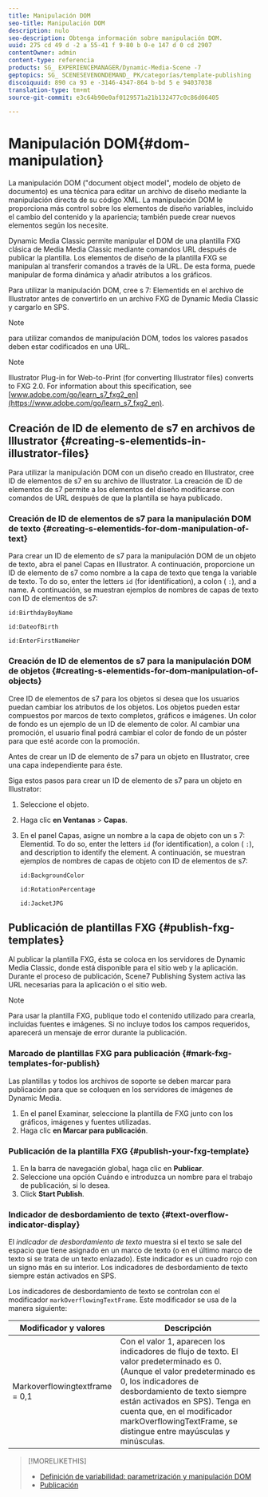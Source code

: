 ```yaml
---
title: Manipulación DOM
seo-title: Manipulación DOM
description: nulo
seo-description: Obtenga información sobre manipulación DOM.
uuid: 275 cd 49 d -2 a 55-41 f 9-80 b 0-e 147 d 0 cd 2907
contentOwner: admin
content-type: referencia
products: SG_ EXPERIENCEMANAGER/Dynamic-Media-Scene -7
geptopics: SG_ SCENESEVENONDEMAND_ PK/categorías/template-publishing
discoiquuid: 890 ca 93 e -3146-4347-864 b-bd 5 e 94037038
translation-type: tm+mt
source-git-commit: e3c64b90e0af0129571a21b132477c0c86d06405

---
```



# Manipulación DOM{#dom-manipulation}

La manipulación DOM ("document object model", modelo de objeto de documento) es una técnica para editar un archivo de diseño mediante la manipulación directa de su código XML. La manipulación DOM le proporciona más control sobre los elementos de diseño variables, incluido el cambio del contenido y la apariencia; también puede crear nuevos elementos según los necesite.

Dynamic Media Classic permite manipular el DOM de una plantilla FXG clásica de Media Media Classic mediante comandos URL después de publicar la plantilla. Los elementos de diseño de la plantilla FXG se manipulan al transferir comandos a través de la URL. De esta forma, puede manipular de forma dinámica y añadir atributos a los gráficos.

Para utilizar la manipulación DOM, cree s 7: Elementids en el archivo de Illustrator antes de convertirlo en un archivo FXG de Dynamic Media Classic y cargarlo en SPS.

>[!NOTE]
>
>para utilizar comandos de manipulación DOM, todos los valores pasados deben estar codificados en una URL.

>[!NOTE]
>
>Illustrator Plug-in for Web-to-Print (for converting Illustrator files) converts to FXG 2.0. For information about this specification, see [www.adobe.com/go/learn_s7_fxg2_en](https://www.adobe.com/go/learn_s7_fxg2_en).

## Creación de ID de elemento de s7 en archivos de Illustrator {#creating-s-elementids-in-illustrator-files}

Para utilizar la manipulación DOM con un diseño creado en Illustrator, cree ID de elementos de s7 en su archivo de Illustrator. La creación de ID de elementos de s7 permite a los elementos del diseño modificarse con comandos de URL después de que la plantilla se haya publicado.

### Creación de ID de elementos de s7 para la manipulación DOM de texto {#creating-s-elementids-for-dom-manipulation-of-text}

Para crear un ID de elemento de s7 para la manipulación DOM de un objeto de texto, abra el panel Capas en Illustrator. A continuación, proporcione un ID de elemento de s7 como nombre a la capa de texto que tenga la variable de texto. To do so, enter the letters `id` (for identification), a colon ( `:`), and a name. A continuación, se muestran ejemplos de nombres de capas de texto con ID de elementos de s7:

`id:BirthdayBoyName`

`id:DateofBirth`

`id:EnterFirstNameHer`

### Creación de ID de elementos de s7 para la manipulación DOM de objetos {#creating-s-elementids-for-dom-manipulation-of-objects}

Cree ID de elementos de s7 para los objetos si desea que los usuarios puedan cambiar los atributos de los objetos. Los objetos pueden estar compuestos por marcos de texto completos, gráficos e imágenes. Un color de fondo es un ejemplo de un ID de elemento de color. Al cambiar una promoción, el usuario final podrá cambiar el color de fondo de un póster para que esté acorde con la promoción.

Antes de crear un ID de elemento de s7 para un objeto en Illustrator, cree una capa independiente para éste.

Siga estos pasos para crear un ID de elemento de s7 para un objeto en Illustrator:

1. Seleccione el objeto.
1. Haga clic **en Ventanas** &gt; **Capas**.
1. En el panel Capas, asigne un nombre a la capa de objeto con un s 7: Elementid. To do so, enter the letters `id` (for identification), a colon ( `:`), and description to identify the element. A continuación, se muestran ejemplos de nombres de capas de objeto con ID de elementos de s7:

   `id:BackgroundColor`

   `id:RotationPercentage`

   `id:JacketJPG`

## Publicación de plantillas FXG {#publish-fxg-templates}

Al publicar la plantilla FXG, ésta se coloca en los servidores de Dynamic Media Classic, donde está disponible para el sitio web y la aplicación. Durante el proceso de publicación, Scene7 Publishing System activa las URL necesarias para la aplicación o el sitio web.

>[!NOTE]
>
>Para usar la plantilla FXG, publique todo el contenido utilizado para crearla, incluidas fuentes e imágenes. Si no incluye todos los campos requeridos, aparecerá un mensaje de error durante la publicación.

### Marcado de plantillas FXG para publicación {#mark-fxg-templates-for-publish}

Las plantillas y todos los archivos de soporte se deben marcar para publicación para que se coloquen en los servidores de imágenes de Dynamic Media.

1. En el panel Examinar, seleccione la plantilla de FXG junto con los gráficos, imágenes y fuentes utilizadas.
1. Haga clic **en Marcar para publicación**.

### Publicación de la plantilla FXG {#publish-your-fxg-template}

1. En la barra de navegación global, haga clic en **Publicar**.
1. Seleccione una opción Cuándo e introduzca un nombre para el trabajo de publicación, si lo desea.
1. Click **Start Publish**.

### Indicador de desbordamiento de texto {#text-overflow-indicator-display}

El *indicador de desbordamiento de texto* muestra si el texto se sale del espacio que tiene asignado en un marco de texto (o en el último marco de texto si se trata de un texto enlazado). Este indicador es un cuadro rojo con un signo más en su interior. Los indicadores de desbordamiento de texto siempre están activados en SPS.

Los indicadores de desbordamiento de texto se controlan con el modificador `markOverflowingTextFrame`. Este modificador se usa de la manera siguiente:

| Modificador y valores | Descripción |
|--- |--- |
| Markoverflowingtextframe = 0,1 | Con el valor 1, aparecen los indicadores de flujo de texto. El valor predeterminado es 0. (Aunque el valor predeterminado es 0, los indicadores de desbordamiento de texto siempre están activados en SPS). Tenga en cuenta que, en el modificador markOverflowingTextFrame, se distingue entre mayúsculas y minúsculas. |

>[!MORELIKETHIS]
>
>* [Definición de variabilidad: parametrización y manipulación DOM](defining-variability-parameterization-versus-dom.md#defining_variability_parameterization_versus_dom_manipulation)
>* [Publicación](publishing-files.md#publishing_files)

